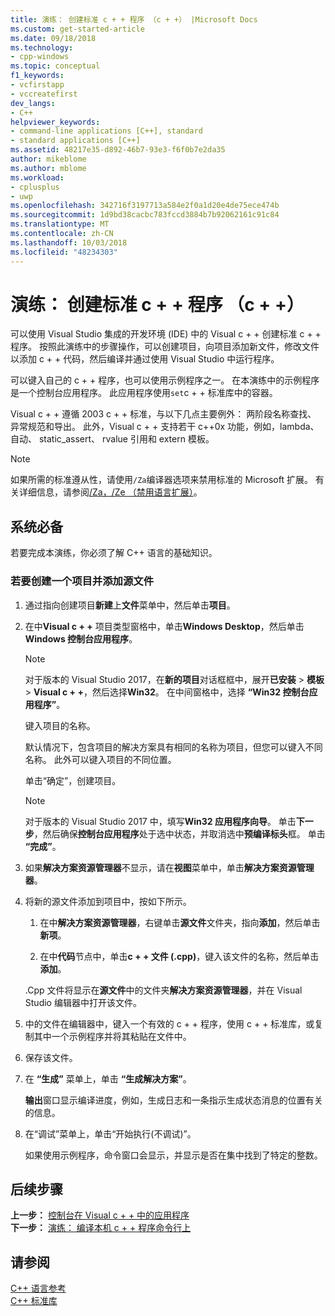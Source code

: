 ```yaml
---
title: 演练： 创建标准 c + + 程序 （c + +） |Microsoft Docs
ms.custom: get-started-article
ms.date: 09/18/2018
ms.technology:
- cpp-windows
ms.topic: conceptual
f1_keywords:
- vcfirstapp
- vccreatefirst
dev_langs:
- C++
helpviewer_keywords:
- command-line applications [C++], standard
- standard applications [C++]
ms.assetid: 48217e35-d892-46b7-93e3-f6f0b7e2da35
author: mikeblome
ms.author: mblome
ms.workload:
- cplusplus
- uwp
ms.openlocfilehash: 342716f3197713a584e2f0a1d20e4de75ece474b
ms.sourcegitcommit: 1d9bd38cacbc783fccd3884b7b92062161c91c84
ms.translationtype: MT
ms.contentlocale: zh-CN
ms.lasthandoff: 10/03/2018
ms.locfileid: "48234303"
---
```

# <a name="walkthrough-creating-a-standard-c-program-c"></a>演练： 创建标准 c + + 程序 （c + +）

可以使用 Visual Studio 集成的开发环境 (IDE) 中的 Visual c + + 创建标准 c + + 程序。 按照此演练中的步骤操作，可以创建项目，向项目添加新文件，修改文件以添加 c + + 代码，然后编译并通过使用 Visual Studio 中运行程序。

可以键入自己的 c + + 程序，也可以使用示例程序之一。 在本演练中的示例程序是一个控制台应用程序。 此应用程序使用`set`c + + 标准库中的容器。

Visual c + + 遵循 2003 c + + 标准，与以下几点主要例外： 两阶段名称查找、 异常规范和导出。 此外，Visual c + + 支持若干 c++0x 功能，例如，lambda、 自动、 static_assert、 rvalue 引用和 extern 模板。

> [!NOTE]
> 如果所需的标准遵从性，请使用`/Za`编译器选项来禁用标准的 Microsoft 扩展。 有关详细信息，请参阅[/Za，/Ze （禁用语言扩展）](../build/reference/za-ze-disable-language-extensions.md)。

## <a name="prerequisites"></a>系统必备

若要完成本演练，你必须了解 C++ 语言的基础知识。

### <a name="to-create-a-project-and-add-a-source-file"></a>若要创建一个项目并添加源文件

1. 通过指向创建项目**新建**上**文件**菜单中，然后单击**项目**。

1. 在中**Visual c + +** 项目类型窗格中，单击**Windows Desktop**，然后单击**Windows 控制台应用程序**。 

   > [!NOTE]
   > 对于版本的 Visual Studio 2017，在**新的项目**对话框框中，展开**已安装** > **模板** >  **Visual c + +**，然后选择**Win32**。 在中间窗格中，选择 **“Win32 控制台应用程序”**。 

   键入项目的名称。

   默认情况下，包含项目的解决方案具有相同的名称为项目，但您可以键入不同名称。 此外可以键入项目的不同位置。

   单击“确定”，创建项目。

   > [!NOTE]
   > 对于版本的 Visual Studio 2017 中，填写**Win32 应用程序向导**。 单击**下一步**，然后确保**控制台应用程序**处于选中状态，并取消选中**预编译标头**框。 单击 **“完成”**。

1. 如果**解决方案资源管理器**不显示，请在**视图**菜单中，单击**解决方案资源管理器**。

1. 将新的源文件添加到项目中，按如下所示。

   1. 在中**解决方案资源管理器**，右键单击**源文件**文件夹，指向**添加**，然后单击**新项**。

   1. 在中**代码**节点中，单击**c + + 文件 (.cpp)**，键入该文件的名称，然后单击**添加**。

   .Cpp 文件将显示在**源文件**中的文件夹**解决方案资源管理器**，并在 Visual Studio 编辑器中打开该文件。

1. 中的文件在编辑器中，键入一个有效的 c + + 程序，使用 c + + 标准库，或复制其中一个示例程序并将其粘贴在文件中。

1. 保存该文件。

1. 在 **“生成”** 菜单上，单击 **“生成解决方案”**。

   **输出**窗口显示编译进度，例如，生成日志和一条指示生成状态消息的位置有关的信息。

1. 在“调试”菜单上，单击“开始执行(不调试)”。

   如果使用示例程序，命令窗口会显示，并显示是否在集中找到了特定的整数。

## <a name="next-steps"></a>后续步骤

**上一步：** [控制台在 Visual c + + 中的应用程序](../windows/console-applications-in-visual-cpp.md)<br/>
**下一步：** [演练： 编译本机 c + + 程序命令行上](../build/walkthrough-compiling-a-native-cpp-program-on-the-command-line.md)<br/>

## <a name="see-also"></a>请参阅

[C++ 语言参考](../cpp/cpp-language-reference.md)<br/>
[C++ 标准库](../standard-library/cpp-standard-library-reference.md)<br/>
